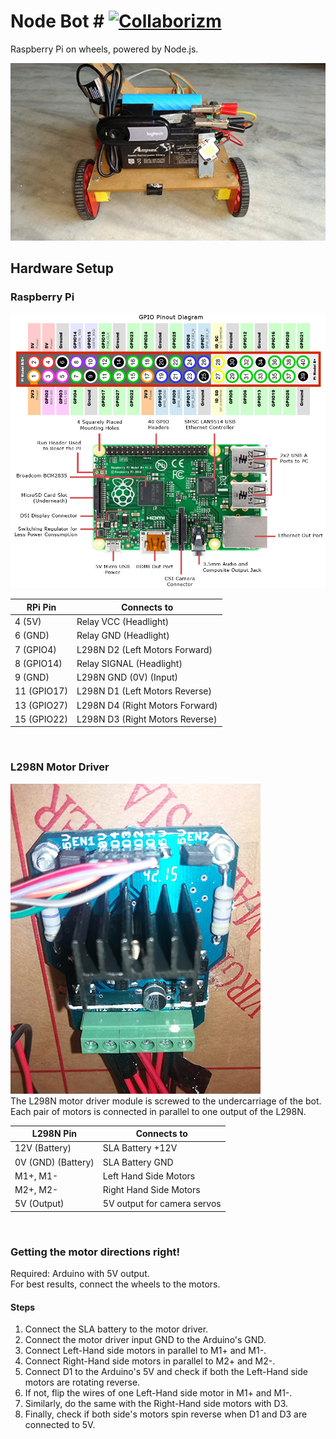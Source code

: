# **Node Bot** # [![Collaborizm](https://www.collaborizm.com/GitHubBadge.svg)](https://www.collaborizm.com/project/r1dE09adg)
Raspberry Pi on wheels, powered by Node.js.

![Node Bot](/images/Node_Bot.jpg "Node Bot")

## Hardware Setup ##
### Raspberry Pi ###
![Raspberry Pi 2 Pin Layout](/images/Raspberry_Pi_2_Pinout.jpg "RPi Pin Layout")  

| RPi Pin        | Connects to                              |
|----------------|------------------------------------------|
| 4 (5V)         | Relay VCC (Headlight)                    |
| 6 (GND)        | Relay GND (Headlight)                    |
| 7 (GPIO4)      | L298N D2 (Left Motors Forward)           |
| 8 (GPIO14)     | Relay SIGNAL (Headlight)                 |
| 9 (GND)        | L298N GND (0V) (Input)                   |
| 11 (GPIO17)    | L298N D1 (Left Motors Reverse)           |
| 13 (GPIO27)    | L298N D4 (Right Motors Forward)          |
| 15 (GPIO22)    | L298N D3 (Right Motors Reverse)          |

&nbsp;

### L298N Motor Driver ###
![L298N](/images/L298N.jpg "L298N")  
The L298N motor driver module is screwed to the undercarriage of the bot.
Each pair of motors is connected in parallel to one output of the L298N.

| L298N Pin              | Connects to                      |
|------------------------|----------------------------------|
| 12V (Battery)          | SLA Battery +12V                 |
| 0V (GND) (Battery)     | SLA Battery GND                  |
| M1+, M1-               | Left Hand Side Motors            |
| M2+, M2-               | Right Hand Side Motors           |
| 5V (Output)            | 5V output for camera servos      |

&nbsp;

### Getting the motor directions right! ###
Required: Arduino with 5V output.  
For best results, connect the wheels to the motors.

#### Steps ####
1. Connect the SLA battery to the motor driver.
2. Connect the motor driver input GND to the Arduino's GND.
3. Connect Left-Hand side motors in parallel to M1+ and M1-.
4. Connect Right-Hand side motors in parallel to M2+ and M2-.
5. Connect D1 to the Arduino's 5V and check if both the Left-Hand side motors are rotating reverse.
6. If not, flip the wires of one Left-Hand side motor in M1+ and M1-.
7. Similarly, do the same with the Right-Hand side motors with D3.
8. Finally, check if both side's motors spin reverse when D1 and D3 are connected to 5V.
